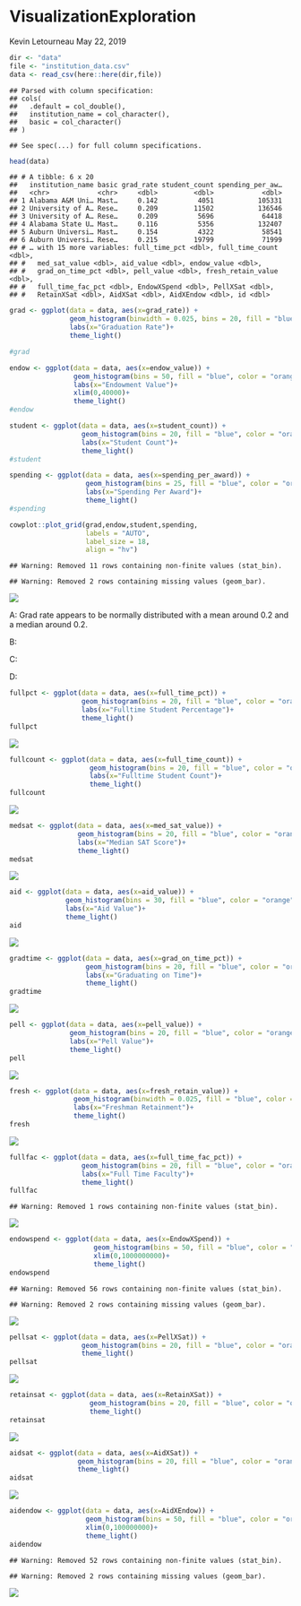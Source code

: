 VisualizationExploration
================
Kevin Letourneau
May 22, 2019

``` r
dir <- "data"
file <- "institution_data.csv"
data <- read_csv(here::here(dir,file))
```

    ## Parsed with column specification:
    ## cols(
    ##   .default = col_double(),
    ##   institution_name = col_character(),
    ##   basic = col_character()
    ## )

    ## See spec(...) for full column specifications.

``` r
head(data)
```

    ## # A tibble: 6 x 20
    ##   institution_name basic grad_rate student_count spending_per_aw…
    ##   <chr>            <chr>     <dbl>         <dbl>            <dbl>
    ## 1 Alabama A&M Uni… Mast…     0.142          4051           105331
    ## 2 University of A… Rese…     0.209         11502           136546
    ## 3 University of A… Rese…     0.209          5696            64418
    ## 4 Alabama State U… Mast…     0.116          5356           132407
    ## 5 Auburn Universi… Mast…     0.154          4322            58541
    ## 6 Auburn Universi… Rese…     0.215         19799            71999
    ## # … with 15 more variables: full_time_pct <dbl>, full_time_count <dbl>,
    ## #   med_sat_value <dbl>, aid_value <dbl>, endow_value <dbl>,
    ## #   grad_on_time_pct <dbl>, pell_value <dbl>, fresh_retain_value <dbl>,
    ## #   full_time_fac_pct <dbl>, EndowXSpend <dbl>, PellXSat <dbl>,
    ## #   RetainXSat <dbl>, AidXSat <dbl>, AidXEndow <dbl>, id <dbl>

``` r
grad <- ggplot(data = data, aes(x=grad_rate)) +
               geom_histogram(binwidth = 0.025, bins = 20, fill = "blue", color = "orange")+
               labs(x="Graduation Rate")+
               theme_light()

#grad
```

``` r
endow <- ggplot(data = data, aes(x=endow_value)) +
                geom_histogram(bins = 50, fill = "blue", color = "orange")+
                labs(x="Endowment Value")+
                xlim(0,40000)+
                theme_light()
#endow
```

``` r
student <- ggplot(data = data, aes(x=student_count)) +
                  geom_histogram(bins = 20, fill = "blue", color = "orange")+
                  labs(x="Student Count")+
                  theme_light()
#student
```

``` r
spending <- ggplot(data = data, aes(x=spending_per_award)) +
                   geom_histogram(bins = 25, fill = "blue", color = "orange")+
                   labs(x="Spending Per Award")+
                   theme_light()
#spending
```

``` r
cowplot::plot_grid(grad,endow,student,spending,
                   labels = "AUTO",
                   label_size = 18,
                   align = "hv")
```

    ## Warning: Removed 11 rows containing non-finite values (stat_bin).

    ## Warning: Removed 2 rows containing missing values (geom_bar).

![](visualexploration_files/figure-gfm/unnamed-chunk-6-1.png)<!-- -->

A: Grad rate appears to be normally distributed with a mean around 0.2
and a median around 0.2.

B:

C:

D:

``` r
fullpct <- ggplot(data = data, aes(x=full_time_pct)) +
                  geom_histogram(bins = 20, fill = "blue", color = "orange")+
                  labs(x="Fulltime Student Percentage")+
                  theme_light()
fullpct
```

![](visualexploration_files/figure-gfm/unnamed-chunk-7-1.png)<!-- -->

``` r
fullcount <- ggplot(data = data, aes(x=full_time_count)) +
                    geom_histogram(bins = 20, fill = "blue", color = "orange")+
                    labs(x="Fulltime Student Count")+
                    theme_light()
fullcount
```

![](visualexploration_files/figure-gfm/unnamed-chunk-8-1.png)<!-- -->

``` r
medsat <- ggplot(data = data, aes(x=med_sat_value)) +
                 geom_histogram(bins = 20, fill = "blue", color = "orange")+
                 labs(x="Median SAT Score")+
                 theme_light()
medsat
```

![](visualexploration_files/figure-gfm/unnamed-chunk-9-1.png)<!-- -->

``` r
aid <- ggplot(data = data, aes(x=aid_value)) +
              geom_histogram(bins = 30, fill = "blue", color = "orange")+
              labs(x="Aid Value")+
              theme_light()
aid
```

![](visualexploration_files/figure-gfm/unnamed-chunk-10-1.png)<!-- -->

``` r
gradtime <- ggplot(data = data, aes(x=grad_on_time_pct)) +
                   geom_histogram(bins = 20, fill = "blue", color = "orange")+
                   labs(x="Graduating on Time")+
                   theme_light()
gradtime
```

![](visualexploration_files/figure-gfm/unnamed-chunk-11-1.png)<!-- -->

``` r
pell <- ggplot(data = data, aes(x=pell_value)) +
               geom_histogram(bins = 20, fill = "blue", color = "orange")+
               labs(x="Pell Value")+
               theme_light()
pell
```

![](visualexploration_files/figure-gfm/unnamed-chunk-12-1.png)<!-- -->

``` r
fresh <- ggplot(data = data, aes(x=fresh_retain_value)) +
                geom_histogram(binwidth = 0.025, fill = "blue", color = "orange")+
                labs(x="Freshman Retainment")+
                theme_light()
fresh
```

![](visualexploration_files/figure-gfm/unnamed-chunk-13-1.png)<!-- -->

``` r
fullfac <- ggplot(data = data, aes(x=full_time_fac_pct)) +
                  geom_histogram(bins = 20, fill = "blue", color = "orange")+
                  labs(x="Full Time Faculty")+
                  theme_light()
fullfac
```

    ## Warning: Removed 1 rows containing non-finite values (stat_bin).

![](visualexploration_files/figure-gfm/unnamed-chunk-14-1.png)<!-- -->

``` r
endowspend <- ggplot(data = data, aes(x=EndowXSpend)) +
                     geom_histogram(bins = 50, fill = "blue", color = "orange")+
                     xlim(0,1000000000)+
                     theme_light()
endowspend
```

    ## Warning: Removed 56 rows containing non-finite values (stat_bin).

    ## Warning: Removed 2 rows containing missing values (geom_bar).

![](visualexploration_files/figure-gfm/unnamed-chunk-15-1.png)<!-- -->

``` r
pellsat <- ggplot(data = data, aes(x=PellXSat)) +
                  geom_histogram(bins = 20, fill = "blue", color = "orange")+
                  theme_light()
pellsat
```

![](visualexploration_files/figure-gfm/unnamed-chunk-16-1.png)<!-- -->

``` r
retainsat <- ggplot(data = data, aes(x=RetainXSat)) +
                    geom_histogram(bins = 20, fill = "blue", color = "orange")+
                    theme_light()
retainsat 
```

![](visualexploration_files/figure-gfm/unnamed-chunk-17-1.png)<!-- -->

``` r
aidsat <- ggplot(data = data, aes(x=AidXSat)) +
                 geom_histogram(bins = 20, fill = "blue", color = "orange")+
                 theme_light()
aidsat
```

![](visualexploration_files/figure-gfm/unnamed-chunk-18-1.png)<!-- -->

``` r
aidendow <- ggplot(data = data, aes(x=AidXEndow)) +
                   geom_histogram(bins = 50, fill = "blue", color = "orange")+
                   xlim(0,100000000)+
                   theme_light()
aidendow
```

    ## Warning: Removed 52 rows containing non-finite values (stat_bin).

    ## Warning: Removed 2 rows containing missing values (geom_bar).

![](visualexploration_files/figure-gfm/unnamed-chunk-19-1.png)<!-- -->
